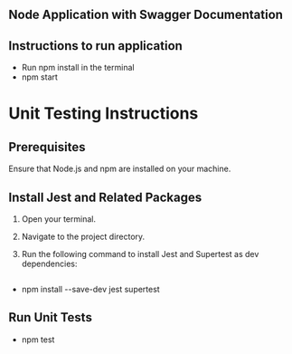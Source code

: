 ## Node Application with Swagger Documentation

## Instructions to run application
- Run npm install in the terminal
- npm start

# Unit Testing Instructions

## Prerequisites
Ensure that Node.js and npm are installed on your machine.

## Install Jest and Related Packages
1. Open your terminal.
2. Navigate to the project directory.
3. Run the following command to install Jest and Supertest as dev dependencies:

   ```bash
- npm install --save-dev jest supertest

## Run Unit Tests
- npm test


